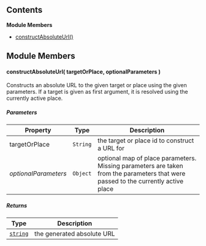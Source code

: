 

## Contents

**Module Members**

- [constructAbsoluteUrl()](#constructAbsoluteUrl)

## Module Members

#### <a id="constructAbsoluteUrl"></a>constructAbsoluteUrl( targetOrPlace, optionalParameters )

Constructs an absolute URL to the given target or place using the given parameters. If a target is
given as first argument, it is resolved using the currently active place.

##### Parameters

| Property | Type | Description |
| -------- | ---- | ----------- |
| targetOrPlace | `String` |  the target or place id to construct a URL for |
| _optionalParameters_ | `Object` |  optional map of place parameters. Missing parameters are taken from the parameters that were passed to the currently active place |

##### Returns

| Type | Description |
| ---- | ----------- |
| [`string`](utilities.string.md#string) |  the generated absolute URL |
